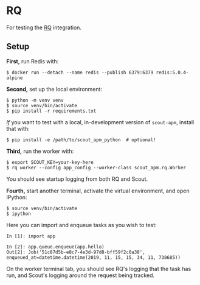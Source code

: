 RQ
==

For testing the [RQ](https://python-rq.org/) integration.

Setup
-----

**First,** run Redis with:

```
$ docker run --detach --name redis --publish 6379:6379 redis:5.0.4-alpine
```

**Second,** set up the local environment:

```
$ python -m venv venv
$ source venv/bin/activate
$ pip install -r requirements.txt
```

*If* you want to test with a local, in-development version of `scout-apm`,
install that with:

```
$ pip install -e /path/to/scout_apm_python  # optional!
```

**Third,** run the worker with:

```
$ export SCOUT_KEY=your-key-here
$ rq worker --config app_config --worker-class scout_apm.rq.Worker
```

You should see startup logging from both RQ and Scout.

**Fourth,** start another terminal, activate the virtual environment, and open
IPython:

```
$ source venv/bin/activate
$ ipython
```

Here you can import and enqueue tasks as you wish to test:

```
In [1]: import app

In [2]: app.queue.enqueue(app.hello)
Out[2]: Job('51c87d5b-e8c7-4e3d-97d8-bff59f2c0a38', enqueued_at=datetime.datetime(2019, 11, 15, 15, 34, 11, 738685))
```

On the worker terminal tab, you should see RQ's logging that the task has run,
and Scout's logging around the request being tracked.
